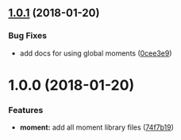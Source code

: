 <a name="1.0.1"></a>
## [1.0.1](https://github.com/julon/vue-moment-lib/compare/48bee07613481a27473e3978a848805aa1c3d972...v1.0.1) (2018-01-20)


### Bug Fixes

* add docs for using global moments ([0cee3e9](https://github.com/julon/vue-moment-lib/commit/0cee3e9))

<a name="1.0.0"></a>
# 1.0.0 (2018-01-20)


### Features

* **moment:** add all moment library files ([74f7b19](https://github.com/julon/vue-moment-lib/commit/74f7b19))
